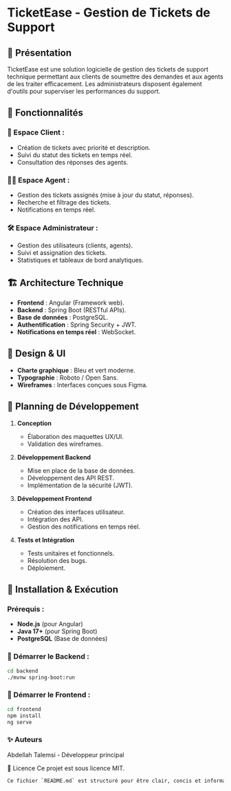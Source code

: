# TicketEase - Gestion de Tickets de Support

## 📌 Présentation
TicketEase est une solution logicielle de gestion des tickets de support technique permettant aux clients de soumettre des demandes et aux agents de les traiter efficacement. Les administrateurs disposent également d'outils pour superviser les performances du support.

## 🚀 Fonctionnalités
### 🎫 Espace Client :
- Création de tickets avec priorité et description.
- Suivi du statut des tickets en temps réel.
- Consultation des réponses des agents.

### 👨‍💻 Espace Agent :
- Gestion des tickets assignés (mise à jour du statut, réponses).
- Recherche et filtrage des tickets.
- Notifications en temps réel.

### 🛠️ Espace Administrateur :
- Gestion des utilisateurs (clients, agents).
- Suivi et assignation des tickets.
- Statistiques et tableaux de bord analytiques.

## 🏗️ Architecture Technique
- **Frontend** : Angular (Framework web).
- **Backend** : Spring Boot (RESTful APIs).
- **Base de données** : PostgreSQL.
- **Authentification** : Spring Security + JWT.
- **Notifications en temps réel** : WebSocket.

## 🎨 Design & UI
- **Charte graphique** : Bleu et vert moderne.
- **Typographie** : Roboto / Open Sans.
- **Wireframes** : Interfaces conçues sous Figma.

## 📅 Planning de Développement
1. **Conception**
   - Élaboration des maquettes UX/UI.
   - Validation des wireframes.

2. **Développement Backend**
   - Mise en place de la base de données.
   - Développement des API REST.
   - Implémentation de la sécurité (JWT).

3. **Développement Frontend**
   - Création des interfaces utilisateur.
   - Intégration des API.
   - Gestion des notifications en temps réel.

4. **Tests et Intégration**
   - Tests unitaires et fonctionnels.
   - Résolution des bugs.
   - Déploiement.

## 📜 Installation & Exécution
### Prérequis :
- **Node.js** (pour Angular)
- **Java 17+** (pour Spring Boot)
- **PostgreSQL** (Base de données)

### 🚀 Démarrer le Backend :
```bash
cd backend
./mvnw spring-boot:run
````
### 🚀 Démarrer le Frontend :
````bash
cd frontend
npm install
ng serve
````
### ✨ Auteurs
Abdellah Talemsi - Développeur principal

📝 Licence
Ce projet est sous licence MIT.
```bash
Ce fichier `README.md` est structuré pour être clair, concis et informatif, facilitant la compréhension du projet pour les développeurs et les contributeurs. 🚀
````






